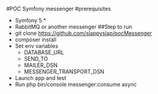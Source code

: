 #POC Symfony messenger
#prerequisites
- Symfony 5.*
- RabbitMQ or another messenger
##Step to run
- git clone https://github.com/slappyslap/pocMessenger
- composer install
- Set env variables
    - DATABASE_URL
    - SEND_TO
    - MAILER_DSN
    - MESSENGER_TRANSPORT_DSN
- Launch app and test
- Run php bin/console messenger:consume async

